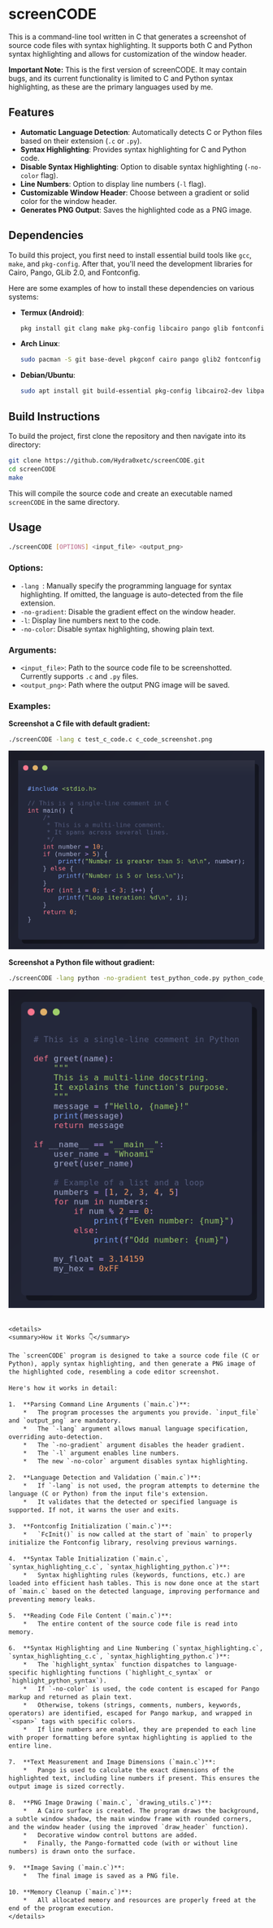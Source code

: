 # screenCODE

This is a command-line tool written in C that generates a screenshot of source code files with syntax highlighting. It supports both C and Python syntax highlighting and allows for customization of the window header.

**Important Note:** This is the first version of screenCODE. It may contain bugs, and its current functionality is limited to C and Python syntax highlighting, as these are the primary languages used by me.

## Features

- **Automatic Language Detection**: Automatically detects C or Python files based on their extension (`.c` or `.py`).
- **Syntax Highlighting**: Provides syntax highlighting for C and Python code.
- **Disable Syntax Highlighting**: Option to disable syntax highlighting (`-no-color` flag).
- **Line Numbers**: Option to display line numbers (`-l` flag).
- **Customizable Window Header**: Choose between a gradient or solid color for the window header.
- **Generates PNG Output**: Saves the highlighted code as a PNG image.

## Dependencies

To build this project, you first need to install essential build tools like `gcc`, `make`, and `pkg-config`. After that, you'll need the development libraries for Cairo, Pango, GLib 2.0, and Fontconfig.

Here are some examples of how to install these dependencies on various systems:

- **Termux (Android)**:
  ```bash
  pkg install git clang make pkg-config libcairo pango glib fontconfig
  ```

- **Arch Linux**:
  ```bash
  sudo pacman -S git base-devel pkgconf cairo pango glib2 fontconfig
  ```

- **Debian/Ubuntu**:
  ```bash
  sudo apt install git build-essential pkg-config libcairo2-dev libpango1.0-dev libpangocairo-1.0-0 libglib2.0-dev libfontconfig1-dev
  ```

## Build Instructions

To build the project, first clone the repository and then navigate into its directory:

```bash
git clone https://github.com/Hydra0xetc/screenCODE.git
cd screenCODE
make
```

This will compile the source code and create an executable named `screenCODE` in the same directory.

## Usage

```bash
./screenCODE [OPTIONS] <input_file> <output_png>
```

### Options:

- `-lang `: Manually specify the programming language for syntax highlighting. If omitted, the language is auto-detected from the file extension.
- `-no-gradient`: Disable the gradient effect on the window header.
- `-l`: Display line numbers next to the code.
- `-no-color`: Disable syntax highlighting, showing plain text.

### Arguments:

- `<input_file>`: Path to the source code file to be screenshotted. Currently supports `.c` and `.py` files.
- `<output_png>`: Path where the output PNG image will be saved.

### Examples:

**Screenshot a C file with default gradient:**
```bash
./screenCODE -lang c test_c_code.c c_code_screenshot.png
```
![C Code Screenshot](images/c_code_screenshot.png)

**Screenshot a Python file without gradient:**
```bash
./screenCODE -lang python -no-gradient test_python_code.py python_code_screenshot.png
```
![Python Code Screenshot](images/python_code_screenshot.png)
```

<details>
<summary>How it Works 👇</summary>

The `screenCODE` program is designed to take a source code file (C or Python), apply syntax highlighting, and then generate a PNG image of the highlighted code, resembling a code editor screenshot.

Here's how it works in detail:

1.  **Parsing Command Line Arguments (`main.c`)**:
    *   The program processes the arguments you provide. `input_file` and `output_png` are mandatory.
    *   The `-lang` argument allows manual language specification, overriding auto-detection.
    *   The `-no-gradient` argument disables the header gradient.
    *   The `-l` argument enables line numbers.
    *   The new `-no-color` argument disables syntax highlighting.

2.  **Language Detection and Validation (`main.c`)**:
    *   If `-lang` is not used, the program attempts to determine the language (C or Python) from the input file's extension.
    *   It validates that the detected or specified language is supported. If not, it warns the user and exits.

3.  **Fontconfig Initialization (`main.c`)**:
    *   `FcInit()` is now called at the start of `main` to properly initialize the Fontconfig library, resolving previous warnings.

4.  **Syntax Table Initialization (`main.c`, `syntax_highlighting_c.c`, `syntax_highlighting_python.c`)**:
    *   Syntax highlighting rules (keywords, functions, etc.) are loaded into efficient hash tables. This is now done once at the start of `main.c` based on the detected language, improving performance and preventing memory leaks.

5.  **Reading Code File Content (`main.c`)**:
    *   The entire content of the source code file is read into memory.

6.  **Syntax Highlighting and Line Numbering (`syntax_highlighting.c`, `syntax_highlighting_c.c`, `syntax_highlighting_python.c`)**:
    *   The `highlight_syntax` function dispatches to language-specific highlighting functions (`highlight_c_syntax` or `highlight_python_syntax`).
    *   If `-no-color` is used, the code content is escaped for Pango markup and returned as plain text.
    *   Otherwise, tokens (strings, comments, numbers, keywords, operators) are identified, escaped for Pango markup, and wrapped in `<span>` tags with specific colors.
    *   If line numbers are enabled, they are prepended to each line with proper formatting before syntax highlighting is applied to the entire line.

7.  **Text Measurement and Image Dimensions (`main.c`)**:
    *   Pango is used to calculate the exact dimensions of the highlighted text, including line numbers if present. This ensures the output image is sized correctly.

8.  **PNG Image Drawing (`main.c`, `drawing_utils.c`)**:
    *   A Cairo surface is created. The program draws the background, a subtle window shadow, the main window frame with rounded corners, and the window header (using the improved `draw_header` function).
    *   Decorative window control buttons are added.
    *   Finally, the Pango-formatted code (with or without line numbers) is drawn onto the surface.

9.  **Image Saving (`main.c`)**:
    *   The final image is saved as a PNG file.

10. **Memory Cleanup (`main.c`)**:
    *   All allocated memory and resources are properly freed at the end of the program execution.
</details>

